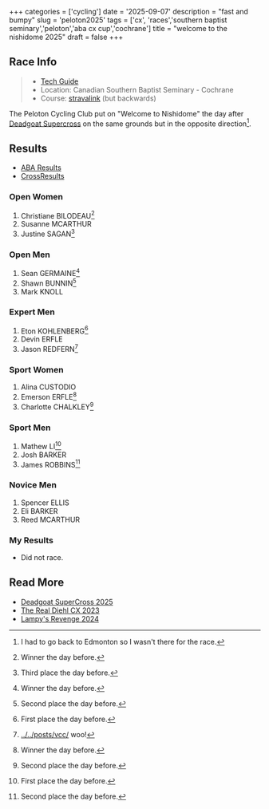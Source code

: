 +++
categories = ['cycling']
date = '2025-09-07'
description = "fast and bumpy"
slug = 'peloton2025'
tags = ['cx', 'races','southern baptist seminary','peloton','aba cx cup','cochrane']
title = "welcome to the nishidome 2025"
draft = false
+++

## Race Info

> * [Tech Guide](https://docs.google.com/document/d/1HFlZ93sIXsmhb9YyPGPSbXUaucl_n9ebBsZbQA0aPE8/edit?tab=t.0)
> * Location: Canadian Southern Baptist Seminary - Cochrane
> * Course: [stravalink](https://www.strava.com/segments/37743927) (but backwards)

The Peloton Cycling Club put on "Welcome to Nishidome" the day after [Deadgoat Supercross](../deadgoat2025/) on the same grounds but in the opposite direction[^1].

[^1]: I had to go back to Edmonton so I wasn't there for the race.

## Results

* [ABA Results](https://zone4.ca/race/2025-09-07/42db8c96/results)
* [CrossResults](https://www.crossresults.com/race/13089)

### Open Women

1. Christiane BILODEAU[^2]
2. Susanne MCARTHUR
3. Justine SAGAN[^3]

[^2]: Winner the day before.
[^3]: Third place the day before.
### Open Men

1. Sean GERMAINE[^4]
2. Shawn BUNNIN[^5]
3. Mark KNOLL

[^4]: Winner the day before.
[^5]: Second place the day before.
### Expert Men

1. Eton KOHLENBERG[^6]
2. Devin ERFLE
3. Jason REDFERN[^7]

[^6]: First place the day before.
[^7]: [../../posts/vcc/](VCC) woo!
### Sport Women

1. Alina CUSTODIO
2. Emerson ERFLE[^8]
3. Charlotte CHALKLEY[^9]

[^8]: Winner the day before.
[^9]: Second place the day before.
### Sport Men

1. Mathew LI[^10]
2. Josh BARKER
3. James ROBBINS[^11]

[^10]: First place the day before.
[^11]: Second place the day before.
### Novice Men

1. Spencer ELLIS
2. Eli BARKER
3. Reed MCARTHUR
### My Results

* Did not race. 

## Read More

* [Deadgoat SuperCross 2025](../deadgoat2025/)
* [The Real Diehl CX 2023](../peloton2023/)
* [Lampy's Revenge 2024](../peloton2024/)
